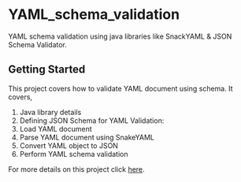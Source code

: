 # YAML_schema_validation

YAML schema validation using java libraries like SnackYAML & JSON Schema Validator.

## Getting Started

This project covers how to validate YAML document using schema. It covers,
1) Java library details
2) Defining JSON Schema for YAML Validation:
3) Load YAML document
4) Parse YAML document using SnakeYAML
5) Convert YAML object to JSON
6) Perform YAML schema validation

For more details on this project click [here]([https://www.google.com](https://www.linkedin.com/pulse/mastering-yaml-schema-validation-java-comprehensive-guide-chopade-uounf/)).
